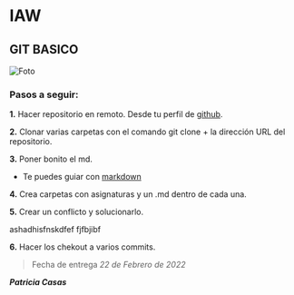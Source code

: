 
# IAW

## GIT BASICO ##
![Foto](https://cedominombre.com/wp-content/uploads/git-header.png)
### Pasos a seguir: ###

**1.** Hacer repositorio en remoto. Desde tu perfil de [github](github.com).




**2.** Clonar varias carpetas con el comando git clone + la dirección URL del repositorio.

**3.** Poner bonito el md.
- Te puedes guiar con [markdown](https://markdown.es/sintaxis-markdown/)

**4.** Crea carpetas con asignaturas y un .md dentro de cada una.

**5.** Crear un conflicto y solucionarlo.

ashadhisfnskdfef fjfbjibf

**6.** Hacer los chekout a varios commits.


> Fecha de entrega *22 de Febrero de 2022* 

**_Patricia Casas_**